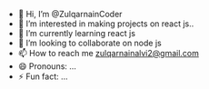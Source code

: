 - 👋 Hi, I’m @ZulqarnainCoder
- 👀 I’m interested in making projects on react js..
- 🌱 I’m currently learning react js
- 💞️ I’m looking to collaborate on node js
- 📫 How to reach me zulqarnainalvi2@gmail.com
- 😄 Pronouns: ...
- ⚡ Fun fact: ...

<!---
ZulqarnainCoder/ZulqarnainCoder is a ✨ special ✨ repository because its `README.md` (this file) appears on your GitHub profile.
You can click the Preview link to take a look at your changes.
--->
